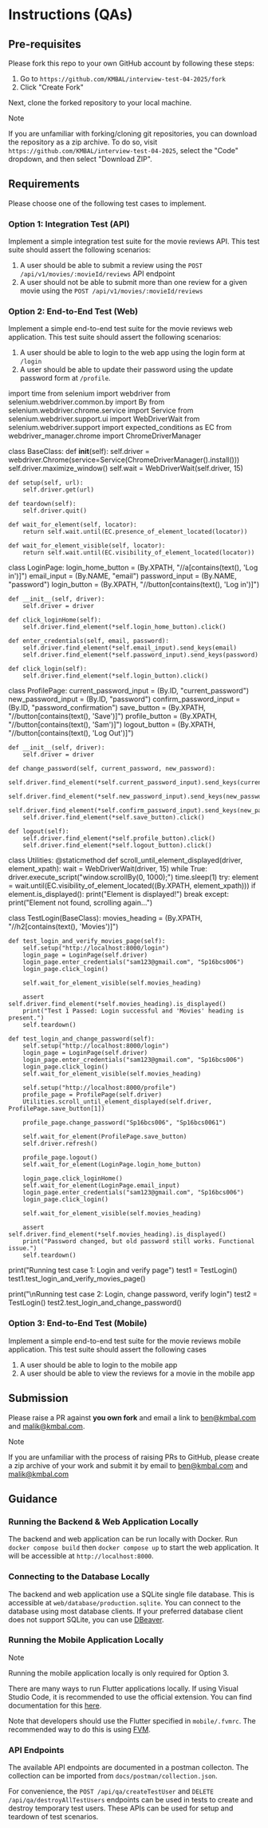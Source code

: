 # Instructions (QAs)

## Pre-requisites

Please fork this repo to your own GitHub account by following these steps:

1. Go to `https://github.com/KMBAL/interview-test-04-2025/fork`
2. Click "Create Fork"

Next, clone the forked repository to your local machine.

> [!NOTE]
> If you are unfamiliar with forking/cloning git repositories, you can download
> the repository as a zip archive. To do so, visit `https://github.com/KMBAL/interview-test-04-2025`,
> select the "Code" dropdown, and then select "Download ZIP".

## Requirements

Please choose one of the following test cases to implement.

### Option 1: Integration Test (API)

Implement a simple integration test suite for the movie reviews API. This test
suite should assert the following scenarios:

1. A user should be able to submit a review using the `POST /api/v1/movies/:movieId/reviews`
   API endpoint
2. A user should not be able to submit more than one review for a given movie
   using the `POST /api/v1/movies/:movieId/reviews`

### Option 2: End-to-End Test (Web)

Implement a simple end-to-end test suite for the movie reviews web application.
This test suite should assert the following scenarios:

1. A user should be able to login to the web app using the login form at `/login`
2. A user should be able to update their password using the update password form
   at `/profile`.

import time
from selenium import webdriver
from selenium.webdriver.common.by import By
from selenium.webdriver.chrome.service import Service
from selenium.webdriver.support.ui import WebDriverWait
from selenium.webdriver.support import expected_conditions as EC
from webdriver_manager.chrome import ChromeDriverManager


class BaseClass:
    def __init__(self):
        self.driver = webdriver.Chrome(service=Service(ChromeDriverManager().install()))
        self.driver.maximize_window()
        self.wait = WebDriverWait(self.driver, 15)

    def setup(self, url):
        self.driver.get(url)

    def teardown(self):
        self.driver.quit()

    def wait_for_element(self, locator):
        return self.wait.until(EC.presence_of_element_located(locator))

    def wait_for_element_visible(self, locator):
        return self.wait.until(EC.visibility_of_element_located(locator))


class LoginPage:
    login_home_button = (By.XPATH, "//a[contains(text(), 'Log in')]")
    email_input = (By.NAME, "email")
    password_input = (By.NAME, "password")
    login_button = (By.XPATH, "//button[contains(text(), 'Log in')]")

    def __init__(self, driver):
        self.driver = driver

    def click_loginHome(self):
        self.driver.find_element(*self.login_home_button).click()

    def enter_credentials(self, email, password):
        self.driver.find_element(*self.email_input).send_keys(email)
        self.driver.find_element(*self.password_input).send_keys(password)

    def click_login(self):
        self.driver.find_element(*self.login_button).click()


class ProfilePage:
    current_password_input = (By.ID, "current_password")
    new_password_input = (By.ID, "password")
    confirm_password_input = (By.ID, "password_confirmation")
    save_button = (By.XPATH, "//button[contains(text(), 'Save')]")
    profile_button = (By.XPATH, "//button[contains(text(), 'Sam')]")
    logout_button = (By.XPATH, "//button[contains(text(), 'Log Out')]")

    def __init__(self, driver):
        self.driver = driver

    def change_password(self, current_password, new_password):
        self.driver.find_element(*self.current_password_input).send_keys(current_password)
        self.driver.find_element(*self.new_password_input).send_keys(new_password)
        self.driver.find_element(*self.confirm_password_input).send_keys(new_password)
        self.driver.find_element(*self.save_button).click()

    def logout(self):
        self.driver.find_element(*self.profile_button).click()
        self.driver.find_element(*self.logout_button).click()


class Utilities:
    @staticmethod
    def scroll_until_element_displayed(driver, element_xpath):
        wait = WebDriverWait(driver, 15)
        while True:
            driver.execute_script("window.scrollBy(0, 1000);")
            time.sleep(1)
            try:
                element = wait.until(EC.visibility_of_element_located((By.XPATH, element_xpath)))
                if element.is_displayed():
                    print("Element is displayed!")
                    break
            except:
                print("Element not found, scrolling again...")


class TestLogin(BaseClass):
    movies_heading = (By.XPATH, "//h2[contains(text(), 'Movies')]")

    def test_login_and_verify_movies_page(self):
        self.setup("http://localhost:8000/login")
        login_page = LoginPage(self.driver)
        login_page.enter_credentials("sam123@gmail.com", "Sp16bcs006")
        login_page.click_login()

        self.wait_for_element_visible(self.movies_heading)

        assert self.driver.find_element(*self.movies_heading).is_displayed()
        print("Test 1 Passed: Login successful and 'Movies' heading is present.")
        self.teardown()

    def test_login_and_change_password(self):
        self.setup("http://localhost:8000/login")
        login_page = LoginPage(self.driver)
        login_page.enter_credentials("sam123@gmail.com", "Sp16bcs006")
        login_page.click_login()
        self.wait_for_element_visible(self.movies_heading)

        self.setup("http://localhost:8000/profile")
        profile_page = ProfilePage(self.driver)
        Utilities.scroll_until_element_displayed(self.driver, ProfilePage.save_button[1])

        profile_page.change_password("Sp16bcs006", "Sp16bcs0061")

        self.wait_for_element(ProfilePage.save_button)
        self.driver.refresh()

        profile_page.logout()
        self.wait_for_element(LoginPage.login_home_button)

        login_page.click_loginHome()
        self.wait_for_element(LoginPage.email_input)
        login_page.enter_credentials("sam123@gmail.com", "Sp16bcs006")
        login_page.click_login()

        self.wait_for_element_visible(self.movies_heading)

        assert self.driver.find_element(*self.movies_heading).is_displayed()
        print("Password changed, but old password still works. Functional issue.")
        self.teardown()



print("Running test case 1: Login and verify page")
test1 = TestLogin()
test1.test_login_and_verify_movies_page()

print("\nRunning test case 2: Login, change password, verify login")
test2 = TestLogin()
test2.test_login_and_change_password()


### Option 3: End-to-End Test (Mobile)

Implement a simple end-to-end test suite for the movie reviews mobile application.
This test suite should assert the following cases

1. A user should be able to login to the mobile app
2. A user should be able to view the reviews for a movie in the mobile app

## Submission

Please raise a PR against **you own fork** and email a link to ben@kmbal.com and
malik@kmbal.com.

> [!NOTE]
> If you are unfamiliar with the process of raising PRs to GitHub, please create
> a zip archive of your work and submit it by email to ben@kmbal.com and malik@kmbal.com

## Guidance

### Running the Backend & Web Application Locally

The backend and web application can be run locally with Docker. Run `docker compose build`
then `docker compose up` to start the web application. It will be accessible at
`http://localhost:8000`.

### Connecting to the Database Locally

The backend and web application use a SQLite single file database. This is
accessible at `web/database/production.sqlite`. You can connect to the database
using most database clients. If your preferred database client does not support
SQLite, you can use [DBeaver](https://dbeaver.io/download/).

### Running the Mobile Application Locally

> [!NOTE]
> Running the mobile application locally is only required for Option 3.

There are many ways to run Flutter applications locally. If using Visual Studio
Code, it is recommended to use the official extension. You can find documentation
for this [here](https://docs.flutter.dev/tools/vs-code).

Note that developers should use the Flutter specified in `mobile/.fvmrc`. The
recommended way to do this is using [FVM](https://fvm.app/).


### API Endpoints

The available API endpoints are documented in a postman collecton. The collection
can be imported from `docs/postman/collection.json`.

For convenience, the `POST /api/qa/createTestUser` and `DELETE /api/qa/destroyAllTestUsers`
endpoints can be used in tests to create and destroy temporary test users. These
APIs can be used for setup and teardown of test scenarios.
